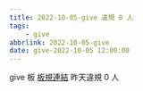 ```yaml
---
title: 2022-10-05-give 違規 0 人
tags:
    - give
abbrlink: 2022-10-05-give
date: give-2022-10-05 12:00:00
---
```

give 板 [板規連結](https://www.ptt.cc/bbs/give/M.1612495900.A.C32.html)
昨天違規 0 人
